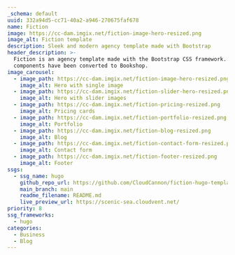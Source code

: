 ```yaml
---
_schema: default
uuid: 332a94d5-cc71-40a2-a946-270675faf678
name: Fiction
image: https://cc-dam.imgix.net/fiction-image-hero-resized.png
image_alt: Fiction template
description: Sleek and modern agency template made with Bootstrap
header_description: >-
  Fiction is an agency template made with the Bootstrap CSS framework. The
  components have been converted to Bookshop.
image_carousel:
  - image_path: https://cc-dam.imgix.net/fiction-image-hero-resized.png
    image_alt: Hero with single image
  - image_path: https://cc-dam.imgix.net/fiction-slider-hero-resized.png
    image_alt: Hero with slider images
  - image_path: https://cc-dam.imgix.net/fiction-pricing-resized.png
    image_alt: Pricing cards
  - image_path: https://cc-dam.imgix.net/fiction-portfolio-resized.png
    image_alt: Portfolio
  - image_path: https://cc-dam.imgix.net/fiction-blog-resized.png
    image_alt: Blog
  - image_path: https://cc-dam.imgix.net/fiction-contact-form-resized.png
    image_alt: Contact form
  - image_path: https://cc-dam.imgix.net/fiction-footer-resized.png
    image_alt: Footer
ssgs:
  - ssg_name: hugo
    github_repo_url: https://github.com/CloudCannon/fiction-hugo-template/
    main_branch: main
    readme_filename: README.md
    live_preview_url: https://scenic-sea.cloudvent.net/
priority: 8
ssg_frameworks:
  - hugo
categories:
  - Business
  - Blog
---
```

